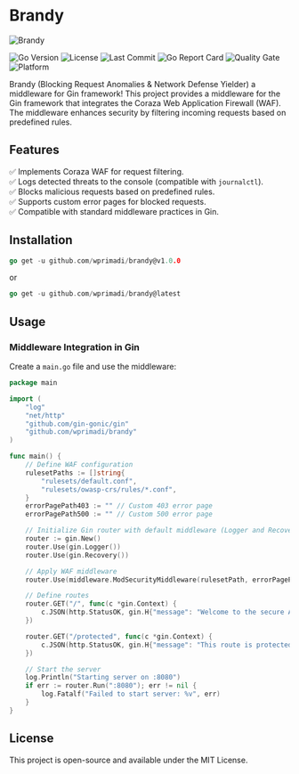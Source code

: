 # Brandy

![Brandy](https://10thwhiskey.com/cdn/shop/products/Final_BrandyBottle_Mockup_1100x.png?v=1644260369)

![Go Version](https://img.shields.io/github/go-mod/go-version/wprimadi/brandy) 
![License](https://img.shields.io/github/license/wprimadi/brandy) 
![Last Commit](https://img.shields.io/github/last-commit/wprimadi/brandy) 
![Go Report Card](https://goreportcard.com/badge/github.com/wprimadi/brandy) 
![Quality Gate](https://sonarcloud.io/api/project_badges/measure?project=wprimadi_brandy&metric=alert_status) 
![Platform](https://img.shields.io/badge/platform-linux%20%7C%20macOS%20%7C%20windows-blue)

Brandy (Blocking Request Anomalies & Network Defense Yielder) a middleware for Gin framework! This project provides a middleware for the Gin framework that integrates the Coraza Web Application Firewall (WAF). The middleware enhances security by filtering incoming requests based on predefined rules.

## Features
✅ Implements Coraza WAF for request filtering.  
✅ Logs detected threats to the console (compatible with `journalctl`).  
✅ Blocks malicious requests based on predefined rules.  
✅ Supports custom error pages for blocked requests.  
✅ Compatible with standard middleware practices in Gin.  

## Installation
```go
go get -u github.com/wprimadi/brandy@v1.0.0
```

or

```go
go get -u github.com/wprimadi/brandy@latest
```

## Usage

### Middleware Integration in Gin

Create a `main.go` file and use the middleware:

```go
package main

import (
	"log"
	"net/http"
	"github.com/gin-gonic/gin"
	"github.com/wprimadi/brandy"
)

func main() {
	// Define WAF configuration
	rulesetPaths := []string{
		"rulesets/default.conf",
		"rulesets/owasp-crs/rules/*.conf",
	}
	errorPagePath403 := "" // Custom 403 error page
	errorPagePath500 := "" // Custom 500 error page

	// Initialize Gin router with default middleware (Logger and Recovery)
	router := gin.New()
	router.Use(gin.Logger())
	router.Use(gin.Recovery())

	// Apply WAF middleware
	router.Use(middleware.ModSecurityMiddleware(rulesetPath, errorPagePath403, errorPagePath500))

	// Define routes
	router.GET("/", func(c *gin.Context) {
		c.JSON(http.StatusOK, gin.H{"message": "Welcome to the secure API!"})
	})

	router.GET("/protected", func(c *gin.Context) {
		c.JSON(http.StatusOK, gin.H{"message": "This route is protected by WAF"})
	})

	// Start the server
	log.Println("Starting server on :8080")
	if err := router.Run(":8080"); err != nil {
		log.Fatalf("Failed to start server: %v", err)
	}
}
```

## License

This project is open-source and available under the MIT License.
